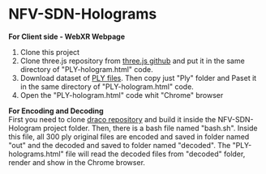 # NFV-SDN-Holograms

**For Client side - WebXR Webpage**<br />
1) Clone this project
2) Clone three.js repository from [three.js github](https://github.com/mrdoob/three.js/) and put it in the same directory of "PLY-hologram.html" code.
3) Download dataset of [PLY files](http://plenodb.jpeg.org/pc/8ilabs/). Then copy just "Ply" folder and Paset it in the same directory of "PLY-hologram.html" code.
4) Open the "PLY-hologram.html" code whit "Chrome" browser

**For Encoding and Decoding**<br />
First you need to clone [draco repository](https://github.com/google/draco) and build it inside the NFV-SDN-Hologram project folder.
Then, there is a bash file named "bash.sh". Inside this file, all 300 ply original files are encoded and saved in folder named "out" and the decoded and saved to folder 
named "decoded". 
The "PLY-holograms.html" file will read the decoded files from "decoded" folder, render and show in the Chrome browser.
